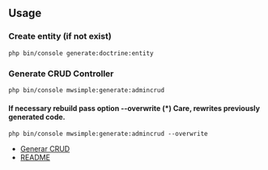 ## Usage

### Create entity (if not exist)

```cli
php bin/console generate:doctrine:entity
```

### Generate CRUD Controller

```cli
php bin/console mwsimple:generate:admincrud
```
#### If necessary rebuild pass option --overwrite (*) Care, rewrites previously generated code.
```cli
php bin/console mwsimple:generate:admincrud --overwrite
```

* [Generar CRUD](configuracion_en.md)
* [README](README_EN.md)

